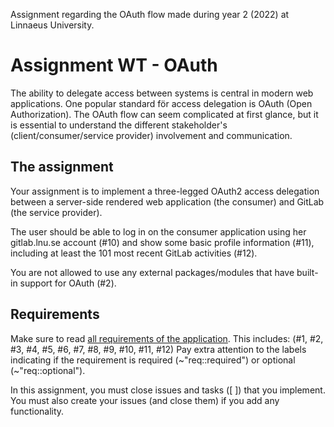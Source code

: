 Assignment regarding the OAuth flow made during year 2 (2022) at Linnaeus University. 

#

# Assignment WT - OAuth

The ability to delegate access between systems is central in modern web applications. One popular standard för access delegation is OAuth (Open Authorization). The OAuth flow can seem complicated at first glance, but it is essential to understand the different stakeholder's (client/consumer/service provider) involvement and communication.

## The assignment

Your assignment is to implement a three-legged OAuth2 access delegation between a server-side rendered web application (the consumer) and GitLab (the service provider).

The user should be able to log in on the consumer application using her gitlab.lnu.se account (#10) and show some basic profile information (#11), including at least the 101 most recent GitLab activities (#12).

You are not allowed to use any external packages/modules that have built-in support for OAuth (#2).

## Requirements

Make sure to read [all requirements of the application](../../issues/). This includes: (#1, #2, #3, #4, #5, #6, #7, #8, #9, #10, #11, #12)
Pay extra attention to the labels indicating if the requirement is required (~"req::required") or optional (~"req::optional").

In this assignment, you must close issues and tasks ([ ]) that you implement. You must also create your issues (and close them) if you add any functionality.
